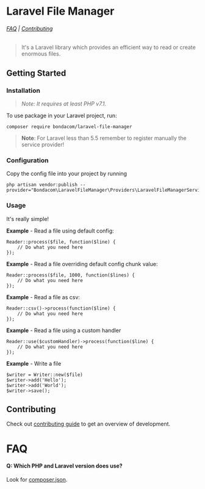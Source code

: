 # Laravel File Manager

###### [FAQ](#faq) | [Contributing](https://github.com/bondacom/laravel-file-manager/blob/master/CONTRIBUTING.md)

> It's a Laravel library which provides an efficient way to read or create enormous files.

## Getting Started

### Installation

> *Note: It requires at least PHP v7.1.*

To use package in your Laravel project, run:
```
composer require bondacom/laravel-file-manager
```

> **Note**: For Laravel less than 5.5 remember to register manually the service provider!

### Configuration
Copy the config file into your project by running
```
php artisan vendor:publish --provider="Bondacom\LaravelFileManager\Providers\LaravelFileManagerServiceProvider"
```

### Usage

It's really simple!

**Example** - Read a file using default config:

```
Reader::process($file, function($line) {
    // Do what you need here
});
```

**Example** - Read a file overriding default config chunk value:

```
Reader::process($file, 1000, function($lines) {
    // Do what you need here
});
```

**Example** - Read a file as csv:

```
Reader::csv()->process(function($line) {
    // Do what you need here
});
```

**Example** - Read a file using a custom handler

```
Reader::use($customHandler)->process(function($line) {
    // Do what you need here
});
```

**Example** - Write a file

```
$writer = Writer::new($file)
$writer->add('Hello');
$writer->add('World');
$writer->save();
```

## Contributing

Check out [contributing guide](https://github.com/bondacom/laravel-file-manager/blob/master/CONTRIBUTING.md) to get an overview of development.

# FAQ

#### Q: Which PHP and Laravel version does use?

Look for [composer.json](https://github.com/bondacom/laravel-file-manager/blob/master/composer.json).